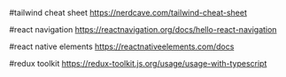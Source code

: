#tailwind cheat sheet
https://nerdcave.com/tailwind-cheat-sheet

#react navigation
https://reactnavigation.org/docs/hello-react-navigation

#react native elements
https://reactnativeelements.com/docs

#redux toolkit
https://redux-toolkit.js.org/usage/usage-with-typescript

